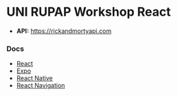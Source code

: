 # UNI RUPAP Workshop React
- **API:** https://rickandmortyapi.com

### Docs
- [React](https://react.dev)
- [Expo](https://docs.expo.dev/)
- [React Native](https://reactnative.dev/docs/environment-setup)
- [React Navigation](https://reactnavigation.org/docs)